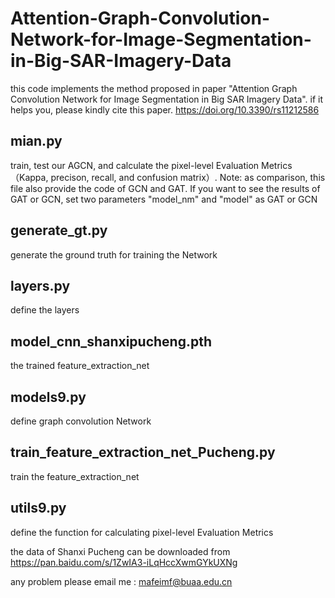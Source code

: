 # Attention-Graph-Convolution-Network-for-Image-Segmentation-in-Big-SAR-Imagery-Data
this code implements the method proposed in paper "Attention Graph Convolution Network for Image Segmentation in Big SAR Imagery Data". if it helps you, please kindly cite this paper. https://doi.org/10.3390/rs11212586

## mian.py
train, test our AGCN, and calculate the pixel-level Evaluation Metrics（Kappa, precison, recall, and confusion matrix）. Note: as comparison, this file also provide the code of GCN and GAT. If you want to see the results of GAT or GCN, set two parameters "model_nm" and "model" as GAT or GCN
## generate_gt.py	
generate the ground truth for training the Network
## layers.py
define the layers
## model_cnn_shanxipucheng.pth
the trained feature_extraction_net
## models9.py
define graph convolution Network 
## train_feature_extraction_net_Pucheng.py
train the feature_extraction_net
## utils9.py
define the function for calculating pixel-level Evaluation Metrics

the data of Shanxi Pucheng can be downloaded from https://pan.baidu.com/s/1ZwIA3-iLqHccXwmGYkUXNg

any problem please email me : mafeimf@buaa.edu.cn
